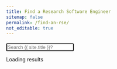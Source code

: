 ```yaml
---
title: Find a Research Software Engineer
sitemap: false
permalink: /find-an-rse/
not_editable: true
---
```


<form action="{{ site.baseurl }}/find-an-rse" method="get">
	<input type="search" name="q" id="search-input" placeholder="Search {{ site.title }}?" style="margin-top:5px" autofocus>
	<input type="submit" value="Search" style="display: none;">
</form>

<p><span id="search-process">Loading</span> results <span id="search-query-container" style="display: none;">for "<strong id="search-query"></strong>"</span></p>
<ul id="search-results"></ul>

<script src="{{ site.baseurl }}/assets/js/lunr.min.js"></script>
<script src="/community-template/assets/vendor/jquery/jquery.min.js" ></script>
<script>
(function() {
  window.data = {}
  $.getJSON("{{ site.baseurl }}/data.json", {
    format: "json"
  })
   .fail(function(error) {
      console.log("Error", error);
   })
   .done(function(data) {
      $.each(data, function(key, value ) {
        window.data[key] = value;
      });
   });
  function loadSearch() {
    console.log(window.data)
    var fileref = document.createElement('script')
    fileref.setAttribute("type","text/javascript")
    fileref.setAttribute("src", "{{ site.baseurl }}/assets/js/search.js")
    document.getElementsByTagName("head")[0].appendChild(fileref)
  }
  setTimeout(loadSearch, 1000);
})();


</script>
